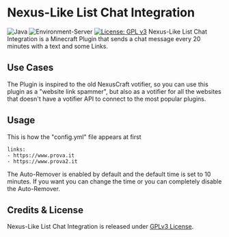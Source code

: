 # Nexus-Like List Chat Integration
![Java](https://img.shields.io/badge/java-%23ED8B00.svg?style=for-the-badge&logo=java&logoColor=white) ![Environment-Server](https://img.shields.io/badge/environment-server-orangered?style=flat-square) [![License: GPL v3](https://img.shields.io/badge/License-GPL_v3-orange.svg)](https://www.gnu.org/licenses/gpl-3.0.en.html)
Nexus-Like List Chat Integration is a Minecraft Plugin that sends a chat message every 20 minutes with a text and some Links.

## Use Cases
The Plugin is inspired to the old NexusCraft votifier, so you can use this plugin as a "website link spammer", but also as a votifier for all the websites that doesn't have a votifier API to connect to the most popular plugins.

## Usage
This is how the "config.yml" file appears at first

    links:
    - https://www.prova.it
    - https://www.prova2.it

The Auto-Remover is enabled by default and the default time is set to 10 minutes.
If you want you can change the time or you can completely disable the Auto-Remover.

## Credits & License
Nexus-Like List Chat Integration is released under [GPLv3 License](https://www.gnu.org/licenses/gpl-3.0.en.html).
